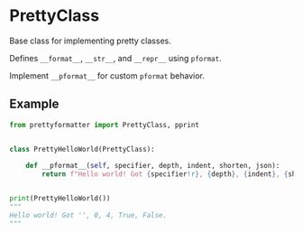 # PrettyClass

Base class for implementing pretty classes.

Defines `__format__`, `__str__`, and `__repr__` using `pformat`.

Implement `__pformat__` for custom `pformat` behavior.

## Example

```python
from prettyformatter import PrettyClass, pprint


class PrettyHelloWorld(PrettyClass):
    
    def __pformat__(self, specifier, depth, indent, shorten, json):
        return f"Hello world! Got {specifier!r}, {depth}, {indent}, {shorten}, {json}."


print(PrettyHelloWorld())
"""
Hello world! Got '', 0, 4, True, False.
"""
```
